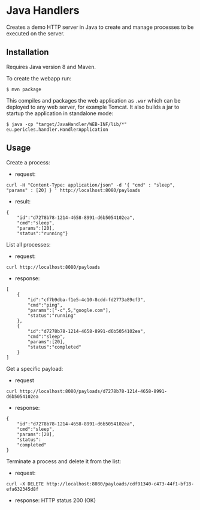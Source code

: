 Java Handlers
=============

Creates a demo HTTP server in Java to create and manage processes to be executed on the server.

Installation
------------

Requires Java version 8 and Maven.

To create the webapp run:

```
$ mvn package
```

This compiles and packages the web application as `.war` 
which can be deployed to any web server, for example Tomcat.
It also builds a jar to startup the application in standalone mode:

```
$ java -cp "target/JavaHandler/WEB-INF/lib/*" eu.pericles.handler.HandlerApplication
``` 

Usage
-----

Create a process:

 - request:

```
curl -H "Content-Type: application/json" -d '{ "cmd" : "sleep", "params" : [20] } ' http://localhost:8080/payloads
```
   
 - result:
 
```
{
	"id":"d7278b78-1214-4658-8991-d6b5054102ea",
	"cmd":"sleep",
	"params":[20],
	"status":"running"}
```

List all processes:   

- request:

```
curl http://localhost:8080/payloads
```

- response:

```
[
	{
		"id":"cf7b9dba-f1e5-4c10-8cdd-fd2773a89cf3",
		"cmd":"ping",
		"params":["-c",5,"google.com"],
		"status":"running"
	},
	{
		"id":"d7278b78-1214-4658-8991-d6b5054102ea",
		"cmd":"sleep",
		"params":[20],
		"status":"completed"
	}
]
```

Get a specific payload:

- request

```
curl http://localhost:8080/payloads/d7278b78-1214-4658-8991-d6b5054102ea
```

- response:

```
{
	"id":"d7278b78-1214-4658-8991-d6b5054102ea",
	"cmd":"sleep",
	"params":[20],
	"status":
	"completed"
}
```

Terminate a process and delete it from the list:

- request:

```
curl -X DELETE http://localhost:8080/payloads/cdf91340-c473-44f1-bf18-efa632345d8f
```

- response: HTTP status 200 (OK)

